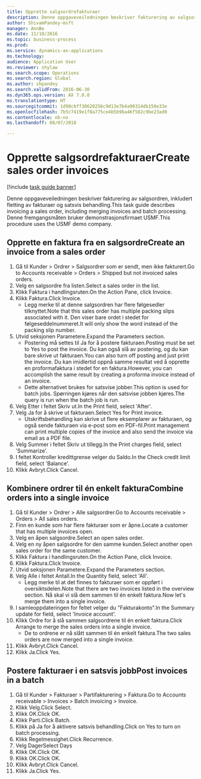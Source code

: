 ```yaml
--- 
title: Opprette salgsordrefakturaer
description: Denne oppgaveveiledningen beskriver fakturering av salgsordren, inkludert fletting av fakturaer og satsvis behandling.
author: ShivamPandey-msft
manager: AnnBe
ms.date: 11/10/2016
ms.topic: business-process
ms.prod: 
ms.service: dynamics-ax-applications
ms.technology: 
audience: Application User
ms.reviewer: shylaw
ms.search.scope: Operations
ms.search.region: Global
ms.author: shpandey
ms.search.validFrom: 2016-06-30
ms.dyn365.ops.version: AX 7.0.0
ms.translationtype: HT
ms.sourcegitcommit: 1d98cbff30620256c9d13e7b4a90314db150e33e
ms.openlocfilehash: 7b5c7419e1f8a775ce4b5b9ba46f582c9be23ad0
ms.contentlocale: nb-no
ms.lasthandoff: 08/07/2018

---
```

# <a name="create-sales-order-invoices"></a><span data-ttu-id="0776e-103">Opprette salgsordrefakturaer</span><span class="sxs-lookup"><span data-stu-id="0776e-103">Create sales order invoices</span></span>

[!include [task guide banner](../../includes/task-guide-banner.md)]

<span data-ttu-id="0776e-104">Denne oppgaveveiledningen beskriver fakturering av salgsordren, inkludert fletting av fakturaer og satsvis behandling.</span><span class="sxs-lookup"><span data-stu-id="0776e-104">This task guide describes invoicing a sales order, including merging invoices and batch processing.</span></span> <span data-ttu-id="0776e-105">Denne fremgangsmåten bruker demonstrasjonsfirmaet USMF.</span><span class="sxs-lookup"><span data-stu-id="0776e-105">This procedure uses the USMF demo company.</span></span>


## <a name="create-an-invoice-from-a-sales-order"></a><span data-ttu-id="0776e-106">Opprette en faktura fra en salgsordre</span><span class="sxs-lookup"><span data-stu-id="0776e-106">Create an invoice from a sales order</span></span>
1. <span data-ttu-id="0776e-107">Gå til Kunder > Ordrer > Salgsordrer som er sendt, men ikke fakturert.</span><span class="sxs-lookup"><span data-stu-id="0776e-107">Go to Accounts receivable > Orders > Shipped but not invoiced sales orders.</span></span>
2. <span data-ttu-id="0776e-108">Velg en salgsordre fra listen.</span><span class="sxs-lookup"><span data-stu-id="0776e-108">Select a sales order in the list.</span></span> 
3. <span data-ttu-id="0776e-109">Klikk Faktura i handlingsruten.</span><span class="sxs-lookup"><span data-stu-id="0776e-109">On the Action Pane, click Invoice.</span></span>
4. <span data-ttu-id="0776e-110">Klikk Faktura.</span><span class="sxs-lookup"><span data-stu-id="0776e-110">Click Invoice.</span></span>
    * <span data-ttu-id="0776e-111">Legg merke til at denne salgsordren har flere følgesedler tilknyttet.</span><span class="sxs-lookup"><span data-stu-id="0776e-111">Note that this sales order has multiple packing slips associated with it.</span></span> <span data-ttu-id="0776e-112">Den viser bare ordet <multiple> i stedet for følgeseddelnummeret.</span><span class="sxs-lookup"><span data-stu-id="0776e-112">It will only show the word <multiple> instead of the packing slip number.</span></span>  
5. <span data-ttu-id="0776e-113">Utvid seksjonen Parametere.</span><span class="sxs-lookup"><span data-stu-id="0776e-113">Expand the Parameters section.</span></span>
    * <span data-ttu-id="0776e-114">Postering må settes til Ja for å postere fakturaen.</span><span class="sxs-lookup"><span data-stu-id="0776e-114">Posting must be set to Yes to post the invoice.</span></span> <span data-ttu-id="0776e-115">Du kan også slå av postering, og du kan bare skrive ut fakturaen.</span><span class="sxs-lookup"><span data-stu-id="0776e-115">You can also turn off posting and just print the invoice.</span></span> <span data-ttu-id="0776e-116">Du kan imidlertid oppnå samme resultat ved å opprette en proformafaktura i stedet for en faktura.</span><span class="sxs-lookup"><span data-stu-id="0776e-116">However, you can accomplish the same result by creating a proforma invoice instead of an invoice.</span></span>  
    * <span data-ttu-id="0776e-117">Dette alternativet brukes for satsvise jobber.</span><span class="sxs-lookup"><span data-stu-id="0776e-117">This option is used for batch jobs.</span></span> <span data-ttu-id="0776e-118">Spørringen kjøres når den satsvise jobben kjøres.</span><span class="sxs-lookup"><span data-stu-id="0776e-118">The query is run when the batch job is run.</span></span>    
6. <span data-ttu-id="0776e-119">Velg Etter i feltet Skriv ut.</span><span class="sxs-lookup"><span data-stu-id="0776e-119">In the Print field, select 'After'.</span></span>
7. <span data-ttu-id="0776e-120">Velg Ja for å skrive ut fakturaen.</span><span class="sxs-lookup"><span data-stu-id="0776e-120">Select Yes for Print invoice.</span></span>
    * <span data-ttu-id="0776e-121">Utskriftsbehandling kan skrive ut flere eksemplarer av fakturaen, og også sende fakturaen via e-post som en PDF-fil.</span><span class="sxs-lookup"><span data-stu-id="0776e-121">Print management can print  multiple copies of the invoice and also send the invoice via email as a PDF file.</span></span>  
8. <span data-ttu-id="0776e-122">Velg Summer i feltet Skriv ut tillegg.</span><span class="sxs-lookup"><span data-stu-id="0776e-122">In the Print charges field, select 'Summarize'.</span></span>
9. <span data-ttu-id="0776e-123">I feltet Kontroller kredittgrense velger du Saldo.</span><span class="sxs-lookup"><span data-stu-id="0776e-123">In the Check credit limit field, select 'Balance'.</span></span>
10. <span data-ttu-id="0776e-124">Klikk Avbryt.</span><span class="sxs-lookup"><span data-stu-id="0776e-124">Click Cancel.</span></span>

## <a name="combine-orders-into-a-single-invoice"></a><span data-ttu-id="0776e-125">Kombinere ordrer til én enkelt faktura</span><span class="sxs-lookup"><span data-stu-id="0776e-125">Combine orders into a single invoice</span></span>
1. <span data-ttu-id="0776e-126">Gå til Kunder > Ordrer > Alle salgsordrer.</span><span class="sxs-lookup"><span data-stu-id="0776e-126">Go to Accounts receivable > Orders > All sales orders.</span></span>
2. <span data-ttu-id="0776e-127">Finn en kunde som har flere fakturaer som er åpne.</span><span class="sxs-lookup"><span data-stu-id="0776e-127">Locate a customer that has multiple invoices open.</span></span>
3. <span data-ttu-id="0776e-128">Velg en åpen salgsordre.</span><span class="sxs-lookup"><span data-stu-id="0776e-128">Select an open sales order.</span></span>
4. <span data-ttu-id="0776e-129">Velg en ny åpen salgsordre for den samme kunden.</span><span class="sxs-lookup"><span data-stu-id="0776e-129">Select another open sales order for the same customer.</span></span>
5. <span data-ttu-id="0776e-130">Klikk Faktura i handlingsruten.</span><span class="sxs-lookup"><span data-stu-id="0776e-130">On the Action Pane, click Invoice.</span></span>
6. <span data-ttu-id="0776e-131">Klikk Faktura.</span><span class="sxs-lookup"><span data-stu-id="0776e-131">Click Invoice.</span></span>
7. <span data-ttu-id="0776e-132">Utvid seksjonen Parametere.</span><span class="sxs-lookup"><span data-stu-id="0776e-132">Expand the Parameters section.</span></span>
8. <span data-ttu-id="0776e-133">Velg Alle i feltet Antall.</span><span class="sxs-lookup"><span data-stu-id="0776e-133">In the Quantity field, select 'All'.</span></span>
    * <span data-ttu-id="0776e-134">Legg merke til at det finnes to fakturaer som er oppført i oversiktsdelen.</span><span class="sxs-lookup"><span data-stu-id="0776e-134">Note that there are two invoices listed in the overview section.</span></span> <span data-ttu-id="0776e-135">Nå skal vi slå dem sammen til én enkelt faktura.</span><span class="sxs-lookup"><span data-stu-id="0776e-135">Now let's merge them into a single invoice.</span></span>  
9. <span data-ttu-id="0776e-136">I samleoppdateringen for feltet velger du "Fakturakonto".</span><span class="sxs-lookup"><span data-stu-id="0776e-136">In the Summary update for field, select 'Invoice account'.</span></span>
10. <span data-ttu-id="0776e-137">Klikk Ordre for å slå sammen salgsordrene til én enkelt faktura.</span><span class="sxs-lookup"><span data-stu-id="0776e-137">Click Arrange to merge the sales orders into a single invoice.</span></span>
    * <span data-ttu-id="0776e-138">De to ordrene er nå slått sammen til én enkelt faktura.</span><span class="sxs-lookup"><span data-stu-id="0776e-138">The two sales orders are now merged into a single invoice.</span></span>   
11. <span data-ttu-id="0776e-139">Klikk Avbryt.</span><span class="sxs-lookup"><span data-stu-id="0776e-139">Click Cancel.</span></span>
12. <span data-ttu-id="0776e-140">Klikk Ja.</span><span class="sxs-lookup"><span data-stu-id="0776e-140">Click Yes.</span></span>

## <a name="post-invoices-in-a-batch"></a><span data-ttu-id="0776e-141">Postere fakturaer i en satsvis jobb</span><span class="sxs-lookup"><span data-stu-id="0776e-141">Post invoices in a batch</span></span>
1. <span data-ttu-id="0776e-142">Gå til Kunder > Fakturaer > Partifakturering > Faktura.</span><span class="sxs-lookup"><span data-stu-id="0776e-142">Go to Accounts receivable > Invoices > Batch invoicing > Invoice.</span></span>
2. <span data-ttu-id="0776e-143">Klikk Velg.</span><span class="sxs-lookup"><span data-stu-id="0776e-143">Click Select.</span></span>
3. <span data-ttu-id="0776e-144">Klikk OK.</span><span class="sxs-lookup"><span data-stu-id="0776e-144">Click OK.</span></span>
4. <span data-ttu-id="0776e-145">Klikk Parti.</span><span class="sxs-lookup"><span data-stu-id="0776e-145">Click Batch.</span></span>
5. <span data-ttu-id="0776e-146">Klikk på Ja for å aktivere satsvis behandling.</span><span class="sxs-lookup"><span data-stu-id="0776e-146">Click on Yes to turn on batch processing.</span></span>
6. <span data-ttu-id="0776e-147">Klikk Regelmessighet.</span><span class="sxs-lookup"><span data-stu-id="0776e-147">Click Recurrence.</span></span>
7. <span data-ttu-id="0776e-148">Velg Dager</span><span class="sxs-lookup"><span data-stu-id="0776e-148">Select Days</span></span>
8. <span data-ttu-id="0776e-149">Klikk OK.</span><span class="sxs-lookup"><span data-stu-id="0776e-149">Click OK.</span></span>
9. <span data-ttu-id="0776e-150">Klikk OK.</span><span class="sxs-lookup"><span data-stu-id="0776e-150">Click OK.</span></span>
10. <span data-ttu-id="0776e-151">Klikk Avbryt.</span><span class="sxs-lookup"><span data-stu-id="0776e-151">Click Cancel.</span></span>
11. <span data-ttu-id="0776e-152">Klikk Ja.</span><span class="sxs-lookup"><span data-stu-id="0776e-152">Click Yes.</span></span>


